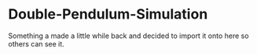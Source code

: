 # Double-Pendulum-Simulation
Something a made a little while back and decided to import it onto here so others can see it. 
